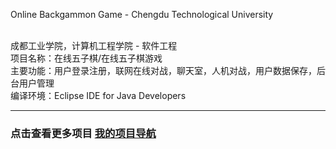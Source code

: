 Online Backgammon Game - Chengdu Technological University

<br/> 成都工业学院，计算机工程学院 - 软件工程
<br/> 项目名称：在线五子棋/在线五子棋游戏
<br/> 主要功能：用户登录注册，联网在线对战，聊天室，人机对战，用户数据保存，后台用户管理
<br/> 编译环境：Eclipse IDE for Java Developers
<hr/>  

### 点击查看更多项目 [我的项目导航](https://github.com/bzsome/mydata)
